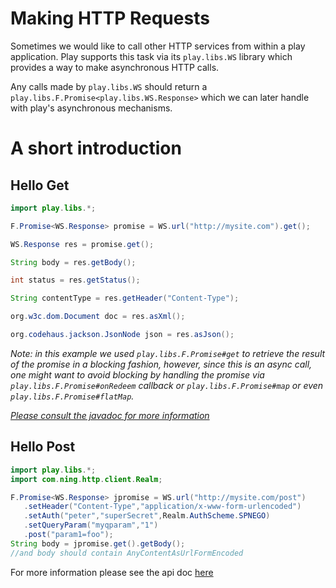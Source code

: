 # Making HTTP Requests

Sometimes we would like to call other HTTP services from within a play application. Play supports this task via its ```play.libs.WS``` library which provides a way to make asynchronous HTTP calls. 

Any calls made by ```play.libs.WS``` should return a ``` play.libs.F.Promise<play.libs.WS.Response>``` which we can later handle with play's asynchronous mechanisms.

# A short introduction

## Hello Get
```java
import play.libs.*;

F.Promise<WS.Response> promise = WS.url("http://mysite.com").get();

WS.Response res = promise.get();

String body = res.getBody();

int status = res.getStatus();

String contentType = res.getHeader("Content-Type");

org.w3c.dom.Document doc = res.asXml();

org.codehaus.jackson.JsonNode json = res.asJson();

```

_Note: in this example we used  ```play.libs.F.Promise#get``` to retrieve the result of the promise in a blocking fashion, however, since this is an async call, one might want to avoid blocking by handling the promise via ```play.libs.F.Promise#onRedeem``` callback or ```play.libs.F.Promise#map``` or even ```play.libs.F.Promise#flatMap```._ 

_[Please consult the javadoc for more information](https://github.com/playframework/Play20/blob/master/framework/src/play/src/main/java/play/libs/F.java)_


## Hello Post
```java
import play.libs.*;
import com.ning.http.client.Realm;

F.Promise<WS.Response> jpromise = WS.url("http://mysite.com/post")
   .setHeader("Content-Type","application/x-www-form-urlencoded")
   .setAuth("peter","superSecret",Realm.AuthScheme.SPNEGO)
   .setQueryParam("myqparam","1")
   .post("param1=foo");
String body = jpromise.get().getBody();
//and body should contain AnyContentAsUrlFormEncoded

```

For more information please see the api doc [here](https://github.com/playframework/Play20/blob/master/framework/src/play/src/main/java/play/libs/WS.java)
